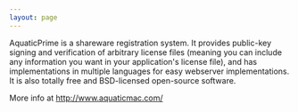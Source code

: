 ```yaml
---
layout: page
---
```


AquaticPrime is a shareware registration system.  It provides public-key signing and verification of arbitrary license files (meaning you can include any information you want in your application's license file), and has implementations in multiple languages for easy webserver implementations.  It is also totally free and BSD-licensed open-source software.

More info at http://www.aquaticmac.com/
